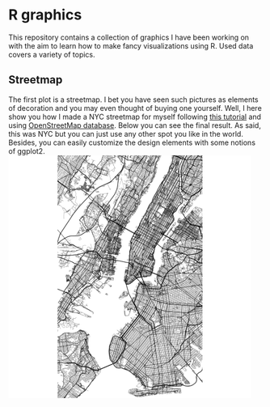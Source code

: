 # R graphics

This repository contains a collection of graphics I have been working on
with the aim to learn how to make fancy visualizations using R. Used
data covers a variety of topics.

## Streetmap

The first plot is a streetmap. I bet you have seen such pictures as
elements of decoration and you may even thought of buying one yourself.
Well, I here show you how I made a NYC streetmap for myself following
[this tutorial](https://ggplot2tutor.com/streetmaps/streetmaps/) and
using [OpenStreetMap
database](https://en.wikipedia.org/wiki/OpenStreetMap). Below you can
see the final result. As said, this was NYC but you can just use any
other spot you like in the world. Besides, you can easily customize the
design elements with some notions of ggplot2.
![](01_streetmap/NYC_streetmap.png)

